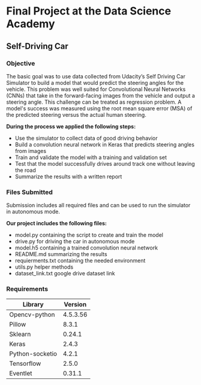 # Final Project at the Data Science Academy
## Self-Driving Car

### Objective
The basic goal was to use data collected from Udacity’s Self Driving Car Simulator to build a model that would predict the steering angles for the vehicle. This problem was well suited for Convolutional Neural Networks (CNNs) that take in the forward-facing images from the vehicle and output a steering angle. This challenge can be treated as regression problem. A model's success was measured using the root mean square error (MSA) of the predicted steering versus the actual human steering.

**During the process we applied the following steps:**
-	Use the simulator to collect data of good driving behavior
-	Build a convolution neural network in Keras that predicts steering angles from images
-	Train and validate the model with a training and validation set
-	Test that the model successfully drives around track one without leaving the road
-	Summarize the results with a written report

### Files Submitted
Submission includes all required files and can be used to run the simulator in autonomous mode.

**Our project includes the following files:**
-	model.py containing the script to create and train the model
-	drive.py for driving the car in autonomous mode
-	model.h5 containing a trained convolution neural network
-	README.md summarizing the results
-	requierments.txt containing the needed environment
-	utils.py helper methods
-	dataset_link.txt google drive dataset link

### Requirements
| Library | Version |
|----|---|
| Opencv-python |	4.5.3.56 |
| Pillow |	8.3.1 |
| Sklearn |	0.24.1 |
| Keras |	2.4.3 |
| Python-socketio |	4.2.1 |
| Tensorflow |	2.5.0 |
| Eventlet |	0.31.1 |
